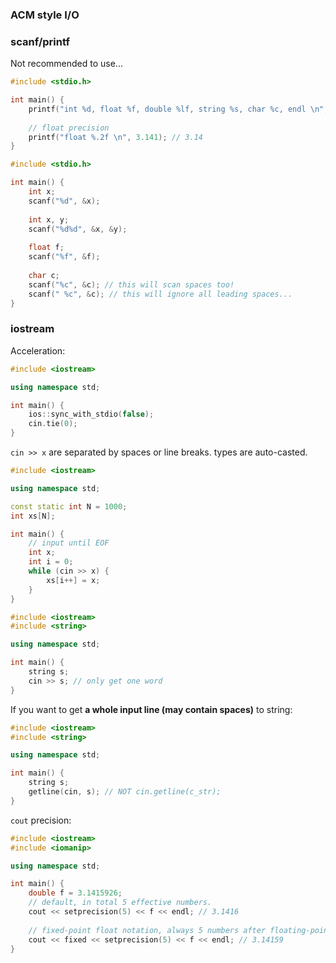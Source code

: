 ### ACM style I/O



### scanf/printf

Not recommended to use...

```cpp
#include <stdio.h>

int main() {
    printf("int %d, float %f, double %lf, string %s, char %c, endl \n", 42, 3.141, 3.141, "string", 'c');
    
    // float precision
    printf("float %.2f \n", 3.141); // 3.14
}
```

```cpp
#include <stdio.h>

int main() {
    int x;
    scanf("%d", &x);
    
    int x, y;
	scanf("%d%d", &x, &y);
    
    float f;
    scanf("%f", &f);
    
    char c;
    scanf("%c", &c); // this will scan spaces too!
    scanf(" %c", &c); // this will ignore all leading spaces...
}
```





### iostream

Acceleration:

```cpp
#include <iostream>

using namespace std;

int main() {
    ios::sync_with_stdio(false);
    cin.tie(0);
}
```



`cin >> x` are separated by spaces or line breaks. types are auto-casted.

```cpp
#include <iostream>

using namespace std;

const static int N = 1000;
int xs[N];

int main() {
    // input until EOF
    int x;
    int i = 0;
    while (cin >> x) {
        xs[i++] = x;
    }
}
```

```cpp
#include <iostream>
#include <string>

using namespace std;

int main() {
    string s;
    cin >> s; // only get one word
}
```



If you want to get **a whole input line (may contain spaces)** to string:

```cpp
#include <iostream>
#include <string>

using namespace std;

int main() {
	string s;
	getline(cin, s); // NOT cin.getline(c_str);
}
```



`cout` precision:

```cpp
#include <iostream>
#include <iomanip>

using namespace std;

int main() {
    double f = 3.1415926;
    // default, in total 5 effective numbers.
    cout << setprecision(5) << f << endl; // 3.1416
    
    // fixed-point float notation, always 5 numbers after floating-point.
    cout << fixed << setprecision(5) << f << endl; // 3.14159
}
```



